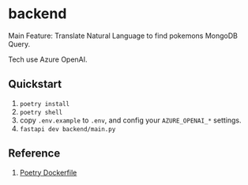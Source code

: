 # backend

Main Feature:
Translate Natural Language to find pokemons MongoDB Query.

Tech use Azure OpenAI.

## Quickstart

1. `poetry install`
2. `poetry shell`
3. copy `.env.example` to `.env`, and config your `AZURE_OPENAI_*` settings.
4. `fastapi dev backend/main.py`

## Reference

1. [Poetry Dockerfile](https://github.com/gianfa/poetry/blob/docs/docker-best-practices/docker-examples/poetry-multistage/Dockerfile)
